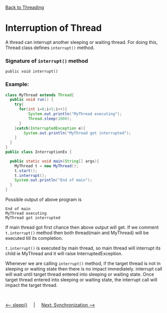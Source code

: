 [Back to Threading](../README.md)
# Interruption of Thread

A thread can interrupt another sleeping or waiting thread. For doing this, Thread class defines `interrupt()` method.

### Signature of `interrupt()` method
`public void interrupt()`

### Example:
```java
class MyThread extends Thread{
  public void run() {
    try{
      for(int i=0;i<5;i++){
          System.out.println("MyThread executing");
          Thread.sleep(1000);
      }
    }catch(InterruptedException e){
        System.out.println("MyThread got interrupted");
    }
  }
}
public class InterruptionEx {

  public static void main(String[] args){
    MyThread t = new MyThread();
    t.start();
    t.interrupt();
    System.out.println("End of main");
  }
}
```

Possible output of above program is
```
End of main
MyThread executing
MyThread got interrupted
```

If main thread got first chance then above output will get. If we comment `t.interrupt()` method then both thread(main and MyThread) will be executed till its completion.

`t.interrupt()` is executed by main thread, so main thread will interrupt its child ie MyThread and it will raise InterruptedException.

Whenever we are calling `interrupt()` method, if the target thread is not in sleeping or waiting state then there is no impact immediately. interrupt call will wait until target thread entered into sleeping or waiting state. Once target thread entered into sleeping or waiting state, the interrupt call will impact the target thread.


<Br>

[<-- sleep()](../6_PreventThreadExecution/Thread_sleep.md) &nbsp;&nbsp;&nbsp;&nbsp;|&nbsp;&nbsp;&nbsp;&nbsp; [Next: Synchronization -->](../8_synchronization/README.md)

<br>